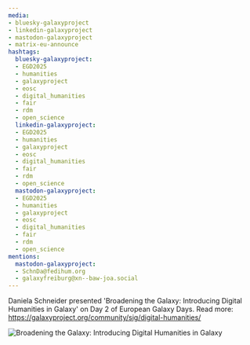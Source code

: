 ```yaml
---
media:
- bluesky-galaxyproject
- linkedin-galaxyproject
- mastodon-galaxyproject
- matrix-eu-announce
hashtags:
  bluesky-galaxyproject:
  - EGD2025
  - humanities
  - galaxyproject
  - eosc
  - digital_humanities
  - fair
  - rdm
  - open_science
  linkedin-galaxyproject:
  - EGD2025
  - humanities
  - galaxyproject
  - eosc
  - digital_humanities
  - fair
  - rdm
  - open_science
  mastodon-galaxyproject:
  - EGD2025
  - humanities
  - galaxyproject
  - eosc
  - digital_humanities
  - fair
  - rdm
  - open_science
mentions:
  mastodon-galaxyproject:
  - SchnDa@fedihum.org
  - galaxyfreiburg@xn--baw-joa.social
---
```


Daniela Schneider presented 'Broadening the Galaxy: Introducing Digital Humanities in Galaxy' on Day 2 of European Galaxy Days.
Read more: https://galaxyproject.org/community/sig/digital-humanities/

![Broadening the Galaxy: Introducing Digital Humanities in Galaxy](https://github.com/user-attachments/assets/8d33bcb0-db52-4a01-a7d6-4c69b7cb897a)
